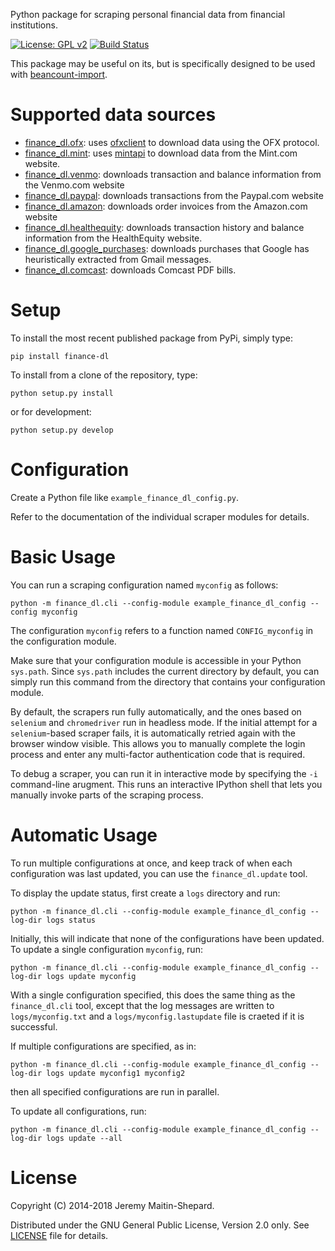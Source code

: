 Python package for scraping personal financial data from financial
institutions.

[![License: GPL v2](https://img.shields.io/badge/License-GPL%20v2-blue.svg)](LICENSE)
[![Build Status](https://travis-ci.com/jbms/finance-dl.svg?branch=master)](https://travis-ci.com/jbms/finance-dl)

This package may be useful on its, but is specifically designed to be
used with
[beancount-import](https://github.com/jbms/beancount-import).

Supported data sources
==

- [finance_dl.ofx](finance_dl/ofx.py): uses
  [ofxclient](https://github.com/captin411/ofxclient) to download data
  using the OFX protocol.
- [finance_dl.mint](finance_dl/mint.py): uses
  [mintapi](https://github.com/mrooney/mintapi) to download data from
  the Mint.com website.
- [finance_dl.venmo](finance_dl/venmo.py): downloads transaction and
  balance information from the Venmo.com website
- [finance_dl.paypal](finance_dl/paypal.py): downloads transactions
  from the Paypal.com website
- [finance_dl.amazon](finance_dl/amazon.py): downloads order invoices
  from the Amazon.com website
- [finance_dl.healthequity](finance_dl/healthequity.py): downloads
  transaction history and balance information from the HealthEquity
  website.
- [finance_dl.google_purchases](finance_dl/google_purchases.py):
  downloads purchases that Google has heuristically extracted from
  Gmail messages.
- [finance_dl.comcast](finance_dl/comcast.py): downloads Comcast PDF
  bills.

Setup
==

To install the most recent published package from PyPi, simply type:

```shell
pip install finance-dl
```

To install from a clone of the repository, type:

```shell
python setup.py install
```

or for development:

```shell
python setup.py develop
```

Configuration
==

Create a Python file like `example_finance_dl_config.py`.

Refer to the documentation of the individual scraper modules for
details.

Basic Usage
==

You can run a scraping configuration named `myconfig` as follows:

    python -m finance_dl.cli --config-module example_finance_dl_config --config myconfig

The configuration `myconfig` refers to a function named
`CONFIG_myconfig` in the configuration module.

Make sure that your configuration module is accessible in your Python
`sys.path`.  Since `sys.path` includes the current directory by
default, you can simply run this command from the directory that
contains your configuration module.

By default, the scrapers run fully automatically, and the ones based
on `selenium` and `chromedriver` run in headless mode.  If the initial
attempt for a `selenium`-based scraper fails, it is automatically
retried again with the browser window visible.  This allows you to
manually complete the login process and enter any multi-factor
authentication code that is required.

To debug a scraper, you can run it in interactive mode by specifying
the `-i` command-line arugment.  This runs an interactive IPython
shell that lets you manually invoke parts of the scraping process.

Automatic Usage
==

To run multiple configurations at once, and keep track of when each
configuration was last updated, you can use the `finance_dl.update`
tool.

To display the update status, first create a `logs` directory and run:

    python -m finance_dl.cli --config-module example_finance_dl_config --log-dir logs status

Initially, this will indicate that none of the configurations have
been updated.  To update a single configuration `myconfig`, run:

    python -m finance_dl.cli --config-module example_finance_dl_config --log-dir logs update myconfig

With a single configuration specified, this does the same thing as the
`finance_dl.cli` tool, except that the log messages are written to
`logs/myconfig.txt` and a `logs/myconfig.lastupdate` file is craeted
if it is successful.

If multiple configurations are specified, as in:

    python -m finance_dl.cli --config-module example_finance_dl_config --log-dir logs update myconfig1 myconfig2

then all specified configurations are run in parallel.

To update all configurations, run:

    python -m finance_dl.cli --config-module example_finance_dl_config --log-dir logs update --all

License
==

Copyright (C) 2014-2018 Jeremy Maitin-Shepard.

Distributed under the GNU General Public License, Version 2.0 only.
See [LICENSE](LICENSE) file for details.
